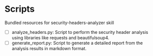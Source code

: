 # Scripts

Bundled resources for security-headers-analyzer skill

- [ ] analyze_headers.py: Script to perform the security header analysis using libraries like requests and beautifulsoup4.
- [ ] generate_report.py: Script to generate a detailed report from the analysis results in markdown format.
